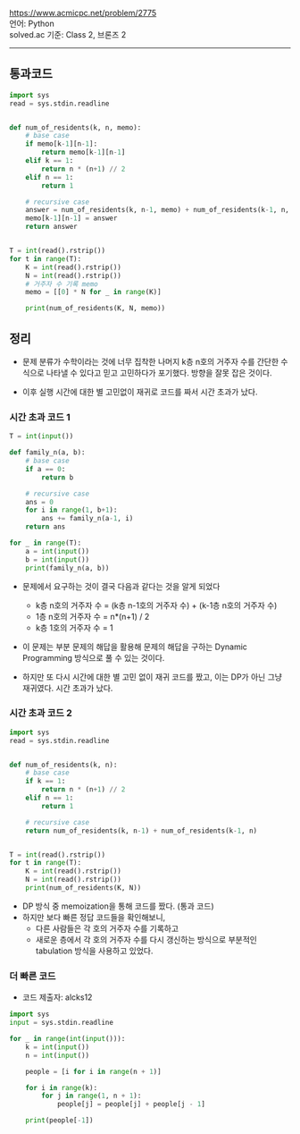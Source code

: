 https://www.acmicpc.net/problem/2775  
언어: Python  
solved.ac 기준: Class 2, 브론즈 2

---

## 통과코드

```python
import sys
read = sys.stdin.readline


def num_of_residents(k, n, memo):
    # base case
    if memo[k-1][n-1]:
        return memo[k-1][n-1]
    elif k == 1:
        return n * (n+1) // 2
    elif n == 1:
        return 1

    # recursive case
    answer = num_of_residents(k, n-1, memo) + num_of_residents(k-1, n, memo)
    memo[k-1][n-1] = answer
    return answer


T = int(read().rstrip())
for t in range(T):
    K = int(read().rstrip())
    N = int(read().rstrip())
    # 거주자 수 기록 memo
    memo = [[0] * N for _ in range(K)]

    print(num_of_residents(K, N, memo))

```

## 정리

- 문제 분류가 수학이라는 것에 너무 집착한 나머지 k층 n호의 거주자 수를 간단한 수식으로 나타낼 수 있다고 믿고 고민하다가 포기했다. 방향을 잘못 잡은 것이다.

- 이후 실행 시간에 대한 별 고민없이 재귀로 코드를 짜서 시간 초과가 났다.

### 시간 초과 코드 1

```python
T = int(input())

def family_n(a, b):
    # base case
    if a == 0:
        return b

    # recursive case
    ans = 0
    for i in range(1, b+1):
        ans += family_n(a-1, i)
    return ans

for _ in range(T):
    a = int(input())
    b = int(input())
    print(family_n(a, b))
```

- 문제에서 요구하는 것이 결국 다음과 같다는 것을 알게 되었다

  - k층 n호의 거주자 수 = (k층 n-1호의 거주자 수) + (k-1층 n호의 거주자 수)
  - 1층 n호의 거주자 수 = n\*(n+1) / 2
  - k층 1호의 거주자 수 = 1

- 이 문제는 부분 문제의 해답을 활용해 문제의 해답을 구하는 Dynamic Programming 방식으로 풀 수 있는 것이다.

- 하지만 또 다시 시간에 대한 별 고민 없이 재귀 코드를 짰고, 이는 DP가 아닌 그냥 재귀였다. 시간 초과가 났다.

### 시간 초과 코드 2

```python
import sys
read = sys.stdin.readline


def num_of_residents(k, n):
    # base case
    if k == 1:
        return n * (n+1) // 2
    elif n == 1:
        return 1

    # recursive case
    return num_of_residents(k, n-1) + num_of_residents(k-1, n)


T = int(read().rstrip())
for t in range(T):
    K = int(read().rstrip())
    N = int(read().rstrip())
    print(num_of_residents(K, N))
```

- DP 방식 중 memoization을 통해 코드를 짰다. (통과 코드)
- 하지만 보다 빠른 정답 코드들을 확인해보니,
  - 다른 사람들은 각 호의 거주자 수를 기록하고
  - 새로운 층에서 각 호의 거주자 수를 다시 갱신하는 방식으로 부분적인 tabulation 방식을 사용하고 있었다.

### 더 빠른 코드

- 코드 제출자: alcks12

```python
import sys
input = sys.stdin.readline

for _ in range(int(input())):
    k = int(input())
    n = int(input())

    people = [i for i in range(n + 1)]

    for i in range(k):
        for j in range(1, n + 1):
            people[j] = people[j] + people[j - 1]

    print(people[-1])
```
